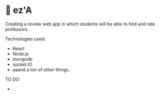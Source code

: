 
# 👀 ez'A

Creating a review web app in which students will be able to find and rate professors. 

Technologies used: 
- React
- Node.js
- mongodb
- socket.IO
- aaand a ton of other things..


TO DO:
- ..



